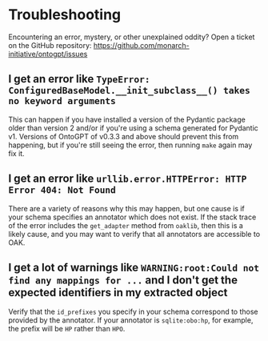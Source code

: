 # Troubleshooting

Encountering an error, mystery, or other unexplained oddity? Open a ticket on the GitHub repository: <https://github.com/monarch-initiative/ontogpt/issues>

## I get an error like `TypeError: ConfiguredBaseModel.__init_subclass__() takes no keyword arguments`

This can happen if you have installed a version of the Pydantic package older than version 2 and/or if you're using a schema generated for Pydantic v1. Versions of OntoGPT of v0.3.3 and above should prevent this from happening, but if you're still seeing the error, then running `make` again may fix it.

## I get an error like `urllib.error.HTTPError: HTTP Error 404: Not Found`

There are a variety of reasons why this may happen, but one cause is if your schema specifies an annotator which does not exist. If the stack trace of the error includes the `get_adapter` method from `oaklib`, then this is a likely cause, and you may want to verify that all annotators are accessible to OAK.

## I get a lot of warnings like `WARNING:root:Could not find any mappings for ...` and I don't get the expected identifiers in my extracted object

Verify that the `id_prefixes` you specify in your schema correspond to those provided by the annotator. If your annotator is `sqlite:obo:hp`, for example, the prefix will be `HP` rather than `HPO`.
